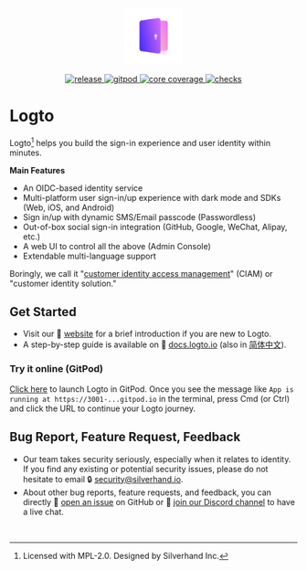 <p align="center">
  <a href="https://logto.io" target="_blank" align="center" alt="Logto Logo">
    <img src="./logo.png" width="100">
  </a>
</p>

<p align="center">
  <a href="https://github.com/logto-io/logto/releases">
    <img src="https://img.shields.io/github/v/release/logto-io/logto?color=7958FF" alt="release" />
  </a>
  <a href="https://gitpod.io/#https://github.com/logto-io/logto">
    <img src="https://img.shields.io/badge/gitpod-available-blue" alt="gitpod">
  </a>
  <a href="https://app.codecov.io/gh/logto-io/logto">
    <img src="https://img.shields.io/codecov/c/github/logto-io/logto?label=core%20coverage" alt="core coverage" />
  </a>
  <a href="https://github.com/logto-io/logto/actions?query=branch%3Amaster">
    <img src="https://img.shields.io/github/checks-status/logto-io/logto/master" alt="checks">
  </a>
</p>

# Logto

Logto[^info] helps you build the sign-in experience and user identity within minutes.

**Main Features**

- An OIDC-based identity service
- Multi-platform user sign-in/up experience with dark mode and SDKs (Web, iOS, and Android)
- Sign in/up with dynamic SMS/Email passcode (Passwordless)
- Out-of-box social sign-in integration (GitHub, Google, WeChat, Alipay, etc.)
- A web UI to control all the above (Admin Console)
- Extendable multi-language support

Boringly, we call it "[customer identity access management](https://en.wikipedia.org/wiki/Customer_identity_access_management)" (CIAM) or "customer identity solution."

## Get Started

- Visit our 🎨 [website](https://logto.io) for a brief introduction if you are new to Logto.
- A step-by-step guide is available on 📖 [docs.logto.io](https://docs.logto.io) (also in [简体中文](https://docs.logto.io/zh-cn)).

### Try it online (GitPod)

[Click here](https://gitpod.io/#https://github.com/logto-io/logto) to launch Logto in GitPod. Once you see the message like `App is running at https://3001-...gitpod.io` in the terminal, press Cmd (or Ctrl) and click the URL to continue your Logto journey.

## Bug Report, Feature Request, Feedback

- Our team takes security seriously, especially when it relates to identity. If you find any existing or potential security issues, please do not hesitate to email 🔒 [security@silverhand.io](mailto:security@silverhand.io).
- About other bug reports, feature requests, and feedback, you can directly 🙋 [open an issue](https://github.com/logto-io/logto/issues/new) on GitHub or 💬 [join our Discord channel](https://discord.gg/UEPaF3j5e6) to have a live chat.

<br/>

[^info]: Licensed with MPL-2.0. Designed by Silverhand Inc.
